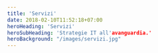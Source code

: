 ```yaml
---
title: 'Servizi'
date: 2018-02-10T11:52:18+07:00
heroHeading: 'Servizi'
heroSubHeading: 'Strategie IT all'avanguardia.'
heroBackground: "/images/servizi.jpg"
---
```

